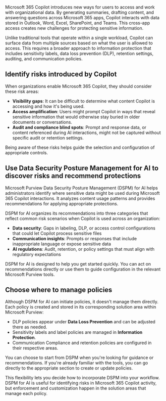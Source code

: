 Microsoft 365 Copilot introduces new ways for users to access and work with organizational data. By generating summaries, drafting content, and answering questions across Microsoft 365 apps, Copilot interacts with data stored in Outlook, Word, Excel, SharePoint, and Teams. This cross-app access creates new challenges for protecting sensitive information.

Unlike traditional tools that operate within a single workload, Copilot can surface data from multiple sources based on what the user is allowed to access. This requires a broader approach to information protection that includes sensitivity labels, data loss prevention (DLP), retention settings, auditing, and communication policies.

## Identify risks introduced by Copilot

When organizations enable Microsoft 365 Copilot, they should consider these risk areas:

- **Visibility gaps**: It can be difficult to determine what content Copilot is accessing and how it's being used.
- **Access amplification**: Users might prompt Copilot in ways that reveal sensitive information that would otherwise stay buried in older documents or conversations.
- **Audit and compliance blind spots**: Prompt and response data, or content referenced during AI interactions, might not be captured without specific audit or retention settings.

Being aware of these risks helps guide the selection and configuration of appropriate controls.

## Use Data Security Posture Management for AI to discover risks and recommend protections

Microsoft Purview Data Security Posture Management (DSPM) for AI helps administrators identify where sensitive data might be used during Microsoft 365 Copilot interactions. It analyzes content usage patterns and provides recommendations for applying appropriate protections.

DSPM for AI organizes its recommendations into three categories that reflect common risk scenarios when Copilot is used across an organization:

- **Data security**: Gaps in labeling, DLP, or access control configurations that could let Copilot process sensitive files
- **Communication insights**: Prompts or responses that include inappropriate language or expose sensitive data
- **AI regulations**: Audit, retention, or policy settings that must align with regulatory expectations

DSPM for AI is designed to help you get started quickly. You can act on recommendations directly or use them to guide configuration in the relevant Microsoft Purview tools.

## Choose where to manage policies

Although DSPM for AI can initiate policies, it doesn't manage them directly. Each policy is created and stored in its corresponding solution area within Microsoft Purview:

- DLP policies appear under **Data Loss Prevention** and can be adjusted there as needed.
- Sensitivity labels and label policies are managed in **Information Protection**.
- Communication Compliance and retention policies are configured in their respective areas.

You can choose to start from DSPM when you're looking for guidance or recommendations. If you're already familiar with the tools, you can go directly to the appropriate section to create or update policies.

This flexibility lets you decide how to incorporate DSPM into your workflow. DSPM for AI is useful for identifying risks in Microsoft 365 Copilot activity, but enforcement and customization happen in the solution areas that manage each policy.
